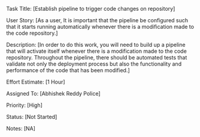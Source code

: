 Task Title: [Establish pipeline to trigger code changes on repository]

User Story: [As a user, It is important that the pipeline be configured such that it starts running automatically whenever there is a modification made to the code repository.]

Description: [In order to do this work, you will need to build up a pipeline that will activate itself whenever there is a modification made to the code repository. Throughout the pipeline, there should be automated tests that validate not only the deployment process but also the functionality and performance of the code that has been modified.]

Effort Estimate: [1 Hour]

Assigned To: [Abhishek Reddy Police]

Priority: [High]

Status: [Not Started]

Notes: [NA]